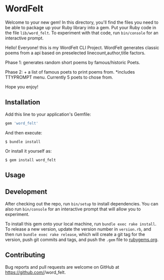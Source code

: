 # WordFelt

Welcome to your new gem! In this directory, you'll find the files you need to be able to package up your Ruby library into a gem. Put your Ruby code in the file `lib/word_felt`. To experiment with that code, run `bin/console` for an interactive prompt.


Hello! Everyone! this is my WordFelt CLI Project. WordFelt generates classic poems from a api based on preselected linecount,author,title factors.

Phase 1: generates random short poems by famous/historic Poets.

Phase 2: + a list of famous poets to print poems from. *includes TTYPROMPT menu. Currently 5 poets to chose from.

Hope you enjoy!

## Installation

Add this line to your application's Gemfile:

```ruby
gem 'word_felt'
```

And then execute:

    $ bundle install

Or install it yourself as:

    $ gem install word_felt

## Usage



## Development

After checking out the repo, run `bin/setup` to install dependencies. You can also run `bin/console` for an interactive prompt that will allow you to experiment.

To install this gem onto your local machine, run `bundle exec rake install`. To release a new version, update the version number in `version.rb`, and then run `bundle exec rake release`, which will create a git tag for the version, push git commits and tags, and push the `.gem` file to [rubygems.org](https://rubygems.org).

## Contributing

Bug reports and pull requests are welcome on GitHub at https://github.com/<github username>/word_felt.

